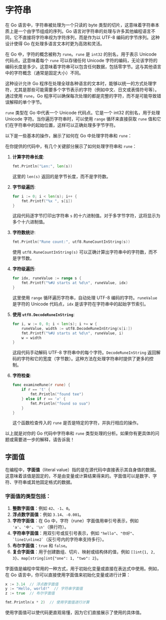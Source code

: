 # 字符串

在 Go 语言中，字符串被处理为一个只读的 byte 类型的切片，这意味着字符串本质上是一个由字节组成的序列。Go 语言对字符串的处理与许多其他编程语言不同，它不直接将字符串视为字符序列，而是作为以 UTF-8 编码的字节序列。这种设计使得 Go 在处理多语言文本时更为高效和灵活。

在 Go 中，字符的概念被称为 `rune`。`rune` 是 `int32` 的别名，用于表示 Unicode 代码点。这意味着每个 `rune` 可以存储任何 Unicode 字符的编码，无论该字符的编码长度是多少。这意味着字符串可以包含任何数据，包括零字节。这与其他语言中的字符概念（通常是固定大小）不同。

这种设计允许 Go 程序在处理全球各种语言的文本时，能够以统一的方式处理字符，尤其是那些可能需要多个字节表示的字符（例如中文、日文或表情符号等）。通过使用 `rune`，Go 程序可以确保每次处理的都是完整的字符，而不是可能导致错误解释的单个字节。


`rune` 类型在 Go 中代表一个 Unicode 代码点。它是一个 int32 的别名，用于处理 Unicode 字符。当你遍历字符串时，可以使用 `range` 循环来直接获取 `rune` 值和它们在字符串中的起始位置，这样可以正确处理多字节字符。

以下是一些基本的操作，展示了如何在 Go 中处理字符串和 `rune`：



在你提供的代码中，有几个关键部分展示了如何处理字符串和 `rune`：

1. **计算字符串长度**:
   ```go
   fmt.Println("Len:", len(s))
   ```
   这里的 `len(s)` 返回的是字节长度，而不是字符数。

2. **字节级遍历**:
   ```go
   for i := 0; i < len(s); i++ {
       fmt.Printf("%x ", s[i])
   }
   ```
   这段代码逐字节打印出字符串 `s` 的十六进制值。对于多字节字符，这将显示为多个十六进制值。

3. **字符数统计**:
   ```go
   fmt.Println("Rune count:", utf8.RuneCountInString(s))
   ```
   使用 `utf8.RuneCountInString(s)` 可以正确计算出字符串中的字符数，而不是字节数。

4. **字符级遍历**:
   ```go
   for idx, runeValue := range s {
       fmt.Printf("%#U starts at %d\n", runeValue, idx)
   }
   ```
   这里使用 `range` 循环遍历字符串，自动处理 UTF-8 编码的字符。`runeValue` 是字符的 Unicode 代码点，`idx` 是该字符在字符串中的起始字节索引。

5. **使用 `utf8.DecodeRuneInString`**:
   ```go
   for i, w := 0, 0; i < len(s); i += w {
       runeValue, width := utf8.DecodeRuneInString(s[i:])
       fmt.Printf("%#U starts at %d\n", runeValue, i)
       w = width
   }
   ```
   这段代码手动解码 UTF-8 字符串中的每个字符。`DecodeRuneInString` 返回解码的字符和它的宽度（字节数）。这种方法在处理字符串时提供了更多的控制。

6. **字符检查**:
   ```go
   func examineRune(r rune) {
       if r == 't' {
           fmt.Println("found tee")
       } else if r == 'ส' {
           fmt.Println("found so sua")
       }
   }
   ```
   这个函数检查传入的 `rune` 是否是特定的字符，并执行相应的操作。

以上就是对你的 Go 代码中字符串和 `rune` 类型处理的分析。如果你有更具体的问题或需要进一步的解释，请告诉我！

## 字面值

在编程中，**字面值**（literal value）指的是在源代码中直接表示其自身值的数据。这意味着该值是固定的，不是由变量或计算结果得来的。字面值可以是数字、字符、字符串或其他固定格式的数据。

### 字面值的类型包括：

1. **整数字面值**：例如 `42`、`-1`、`0`。
2. **浮点数字面值**：例如 `3.14`、`-0.001`。
3. **字符字面值**：在 Go 中，字符（rune）字面值用单引号表示，例如 `'a'`、`'中'`、`'\n'`（换行符）。
4. **字符串字面值**：用双引号或反引号表示，例如 `"hello"`、`"你好"`、`` `line1\nline2` ``（反引号内的字符串支持多行）。
5. **布尔字面值**：`true` 和 `false`。
6. **复合字面值**：用于创建数组、切片、映射或结构体的值，例如 `[]int{1, 2, 3}`、`map[string]int{"one": 1, "two": 2}`。

字面值是编程中常用的一种方式，用于初始化变量或直接在表达式中使用。例如，在 Go 语言中，你可以直接使用字面值来初始化变量或进行计算：

```go
x := 3.14  // 浮点数字面值
y := "Hello, world!"  // 字符串字面值
z := true  // 布尔字面值

fmt.Println(x * 2)  // 使用字面值进行计算
```

使用字面值可以使代码更直观易懂，因为它们直接展示了使用的具体值。

